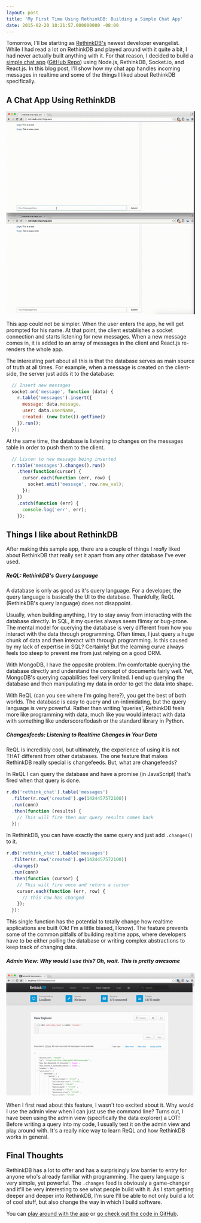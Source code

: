 ```yaml
---
layout: post
title: 'My First Time Using RethinkDB: Building a Simple Chat App'
date: 2015-02-20 10:21:57.000000000 -08:00
---
```

Tomorrow, I'll be starting as [RethinkDB's](http://rethinkdb.com) newest developer evangelist. While I had read a lot on RethinkDB and played around with it quite a bit, I had never actually built anything with it. For that reason, I decided to build a [simple chat app](http://rethinkdb-chat.thejsj.com) ([GitHub Repo](https://github.com/thejsj/rethinkdb-chat)) using Node.js, RethinkDB, Socket.io, and React.js. In this blog post, I'll show how my chat app handles incoming messages in realtime and some of the things I liked about RethinkDB specifically.

## A Chat App Using RethinkDB

![RethinkDB Sample Chat Application](/assets/images/2015/03/output.gif)

This app could not be simpler. When the user enters the app, he will get prompted for his name. At that point, the client establishes a socket connection and starts listening for new messages. When a new message comes in, it is added to an array of messages in the client and React.js re-renders the whole app.

The interesting part about all this is that the database serves as main source of truth at all times. For example, when a message is created on the client-side, the server just adds it to the database:

```javascript
  // Insert new messages
  socket.on('message', function (data) {
    r.table('messages').insert({
      message: data.message,
      user: data.userName,
      created: (new Date()).getTime()
    }).run();
  });
```

At the same time, the database is listening to changes on the messages table in order to push them to the client.

```javascript
  // Listen to new message being inserted
  r.table('messages').changes().run()
    .then(function(cursor) {
      cursor.each(function (err, row) {
        socket.emit('message', row.new_val);
      });
    })
    .catch(function (err) {
      console.log('err', err);
    });
```

## Things I like about RethinkDB

After making this sample app, there are a couple of things I *really* liked about RethinkDB that really set it apart from any other database I've ever used.

##### ReQL: RethinkDB's Query Language

A database is only as good as it's query language. For a developer, the query language is basically the UI to the database. Thankfully, ReQL (RethinkDB's query language) does not disappoint. 

Usually, when building anything, I try to stay away from interacting with the database directly. In SQL, it my queries always seem flimsy or bug-prone. The mental model for querying the database is very different from how you interact with the data through programming. Often times, I just query a huge chunk of data and then interact with through programming. Is this caused by my lack of expertise in SQL? Certainly! But the learning curve always feels too steep to prevent me from just relying on a good ORM. 

With MongoDB, I have the opposite problem. I'm comfortable querying the database directly and understand the concept of documents fairly well. Yet, MongoDB's querying capabilities feel very limited. I end up querying the database and then manipulating my data in order to get the data into shape. 

With ReQL (can you see where I'm going here?), you get the best of both worlds. The database is easy to query and un-intimidating, but the query language is very powerful. Rather than writing 'queries', RethinkDB feels more like programming with data, much like you would interact with data with something like underscore/lodash or the standard library in Python.

##### Changesfeeds: Listening to Realtime Changes in Your Data

ReQL is incredibly cool, but ultimately, the experience of using it is not THAT different from other databases. The one feature that makes RethinkDB really special is changefeeds. But, what are changefeeds? 

In ReQL I can query the database and have a promise (in JavaScript) that's fired when that query is done.

```javascript
r.db('rethink_chat').table('messages')
  .filter(r.row('created').ge(1424457572100))
  .run(conn)
  .then(function (results) {
    // This will fire then our query results comes back
  }):
```

In RethinkDB, you can have exactly the same query and just add `.changes()` to it.

```javascript
r.db('rethink_chat').table('messages')
  .filter(r.row('created').ge(1424457572100))
  .changes()
  .run(conn)
  .then(function (cursor) {
    // This will fire once and return a cursor
    cursor.each(function (err, row) {
      // this row has changed
    });
  }):
```

This single function has the potential to totally change how realtime applications are built (Ok! I'm a little biased, I know). The feature prevents some of the common pitfalls of building realtime apps, where developers have to be either polling the database or writing complex abstractions to keep track of changing data.

##### Admin View: Why would I use this? Oh, wait. This is pretty awesome

![RethinkDB Admin View](/assets/images/2015/03/RethinkDB-Web-Admin-View.png)

When I first read about this feature, I wasn't too excited about it. Why would I use the admin view when I can just use the command line? Turns out, I have been using the admin view (specifically the data explorer) a LOT! Before writing a query into my code, I usually test it on the admin view and play around with. It's a really nice way to learn ReQL and how RethinkDB works in general.

## Final Thoughts

RethinkDB has a lot to offer and has a surprisingly low barrier to entry for anyone who's already familiar with programming. The query language is very simple, yet powerful. The `.changes` feed is obviously a game-changer and it'll be very interesting to see what people build with it. As I start getting deeper and deeper into RethinkDB, I'm sure I'll be able to not only build a lot of cool stuff, but also change the way in which I build software.

You can [play around with the app](http://rethinkdb-chat.thejsj.com) or [go check out the code in GitHub](https://github.com/thejsj/rethinkdb-chat).

